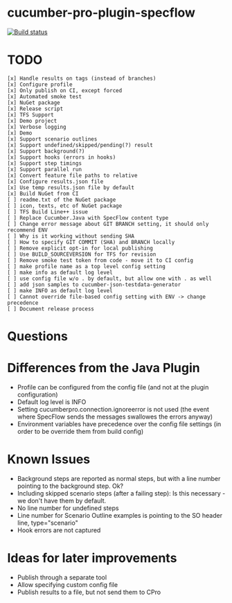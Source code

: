 # cucumber-pro-plugin-specflow

[![Build status](https://gasparnagy.visualstudio.com/_apis/public/build/definitions/dc4f6ce1-e00f-4c7d-98fd-9397bf9a4281/43/badge)](https://gasparnagy.visualstudio.com/cucumber-pro-specflow-plugin/_build/index?context=allDefinitions&path=%5C&definitionId=43&_a=completed)

# TODO

    [x] Handle results on tags (instead of branches)
    [x] Configure profile
    [x] Only publish on CI, except forced
    [x] Automated smoke test
    [x] NuGet package
    [x] Release script
    [x] TFS Support
    [x] Demo project
    [x] Verbose logging
    [x] Demo
    [x] Support scenario outlines
    [x] Support undefined/skipped/pending(?) result
    [x] Support background(?)
    [x] Support hooks (errors in hooks)
    [x] Support step timings
    [x] Support parallel run
    [x] Convert feature file paths to relative
    [x] Configure results.json file
    [x] Use temp results.json file by default
    [x] Build NuGet from CI
    [ ] readme.txt of the NuGet package
    [ ] icon, texts, etc of NuGet package
    [ ] TFS Build Line++ issue
    [ ] Replace Cucumber.Java with SpecFlow content type
    [ ] Change error message about GIT BRANCH setting, it should only recommend ENV
    [ ] Why is it working without sending SHA
    [ ] How to specify GIT COMMIT (SHA) and BRANCH locally
    [ ] Remove explicit opt-in for local publishing
    [ ] Use BUILD_SOURCEVERSION for TFS for revision
    [ ] Remove smoke test token from code - move it to CI config
    [ ] make profile name as a top level config setting
    [ ] make info as default log level
    [ ] use config file w/o . by default, but allow one with . as well
    [ ] add json samples to cucumber-json-testdata-generator
    [ ] make INFO as default log level
    [ ] Cannot override file-based config setting with ENV -> change precedence
    [ ] Document release process

# Questions

# Differences from the Java Plugin

- Profile can be configured from the config file (and not at the plugin configuration)
- Default log level is INFO
- Setting cucumberpro.connection.ignoreerror is not used (the event where SpecFlow sends the messages swallowes the errors anyway)
- Environment variables have precedence over the config file settings (in order to be override them from build config)

# Known Issues

- Background steps are reported as normal steps, but with a line number pointing to the background step. Ok?
- Including skipped scenario steps (after a failing step): Is this necessary - we don't have them by default.
- No line number for undefined steps
- Line number for Scenario Outline examples is pointing to the SO header line, type="scenario"
- Hook errors are not captured

# Ideas for later improvements

* Publish through a separate tool
* Allow specifying custom config file
* Publish results to a file, but not send them to CPro
